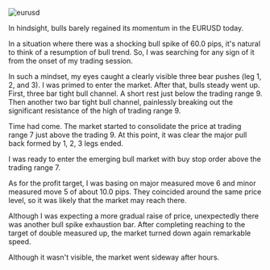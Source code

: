 ![eurusd](https://raw2.github.com/ryoqun/price-action-analysis/master/2014y02m13d/eurusd-m5.png "")

In hindsight, bulls barely regained its momentum in the EURUSD today.

In a situation where there was a shocking bull spike of 60.0 pips, it's natural to think of a resumption of bull trend. So, I was searching for any sign of it from the onset of my trading session.

In such a mindset, my eyes caught a clearly visible three bear pushes (leg 1, 2, and 3). I was primed to enter the market. After that, bulls steady went up. First, three bar tight bull channel. A short rest just below the trading range 9. Then another two bar tight bull channel, painlessly breaking out the significant resistance of the high of trading range 9.

Time had come. The market started to consolidate the price at trading range 7 just above the trading 9. At this point, it was clear the major pull back formed by 1, 2, 3 legs ended.

I was ready to enter the emerging bull market with buy stop order above the trading range 7. 

As for the profit target, I was basing on major measured move 6 and minor measured move 5 of about 10.0 pips. They coincided around the same price level, so it was likely that the market may reach there.

Although I was expecting a more gradual raise of price, unexpectedly there was another bull spike exhaustion bar. After completing reaching to the target of double measured up, the market turned down again remarkable speed.

Although it wasn't visible, the market went sideway after hours.
